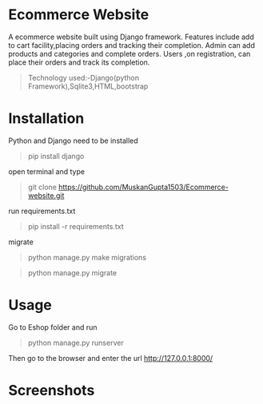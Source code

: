 # Ecommerce Website
A ecommerce website built using Django framework. Features include add to cart facility,placing orders and tracking their completion. Admin can add products and categories and complete orders. Users ,on registration, can place their orders and track its completion.

> Technology used:-Django(python Framework),Sqlite3,HTML,bootstrap

# Installation
Python and Django need to be installed
>pip install django

open terminal and type
> git clone https://github.com/MuskanGupta1503/Ecommerce-website.git

run requirements.txt
> pip install -r requirements.txt

migrate
>python manage.py make migrations

>python manage.py migrate


# Usage
Go to Eshop folder and run

>python manage.py runserver

Then go to the browser and enter the url http://127.0.0.1:8000/

# Screenshots

